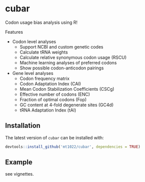 
# cubar

<!-- badges: start -->
<!-- badges: end -->

Codon usage bias analysis using R!

Features
- Codon level analyses
    - Support NCBI and custom genetic codes
    - Calculate tRNA weights
    - Calculate relative synonymous codon usage (RSCU)
    - Machine learning analyses of preferred codons
    - Show possible codon-anticodon pairings
- Gene level analyses
    - Codon frequency matrix
    - Codon Adaptation Index (CAI)
    - Mean Codon Stabilization Coefficients (CSCg)
    - Effective number of codons (ENC)
    - Fraction of optimal codons (Fop)
    - GC content at 4-fold degenerate sites (GC4d)
    - tRNA Adaptation Index (tAI)

## Installation

The latest version of `cubar` can be installed with:

```r
devtools::install_github('mt1022/cubar', dependencies = TRUE)
```

## Example
see vignettes.

